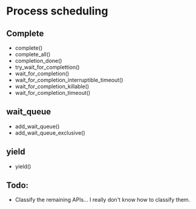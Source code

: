 # Process scheduling

## Complete

- complete()
- complete_all()
- completion_done()
- try_wait_for_complettion()
- wait_for_completion()
- wait_for_completion_interruptible_timeout()
- wait_for_completion_killable()
- wait_for_completion_timeout()

## wait_queue
- add_wait_queue()
- add_wait_queue_exclusive()

## yield
- yield()

## Todo:
- Classify the remaining APIs... I really don't know how to classify them. 
